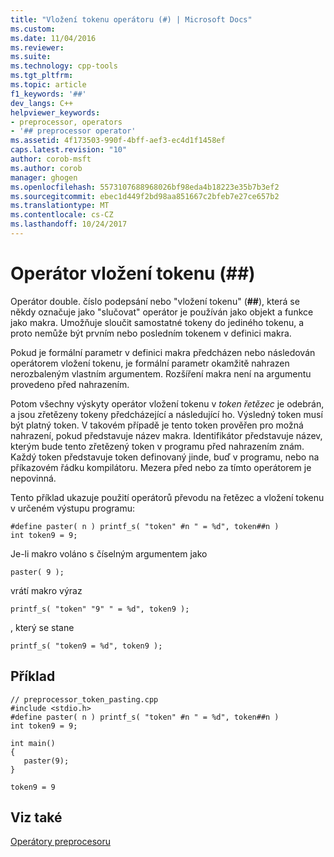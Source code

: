 ```yaml
---
title: "Vložení tokenu operátoru (#) | Microsoft Docs"
ms.custom: 
ms.date: 11/04/2016
ms.reviewer: 
ms.suite: 
ms.technology: cpp-tools
ms.tgt_pltfrm: 
ms.topic: article
f1_keywords: '##'
dev_langs: C++
helpviewer_keywords:
- preprocessor, operators
- '## preprocessor operator'
ms.assetid: 4f173503-990f-4bff-aef3-ec4d1f1458ef
caps.latest.revision: "10"
author: corob-msft
ms.author: corob
manager: ghogen
ms.openlocfilehash: 5573107688968026bf98eda4b18223e35b7b3ef2
ms.sourcegitcommit: ebec1d449f2bd98aa851667c2bfeb7e27ce657b2
ms.translationtype: MT
ms.contentlocale: cs-CZ
ms.lasthandoff: 10/24/2017
---
```

# <a name="token-pasting-operator-"></a>Operátor vložení tokenu (##)
Operátor double. číslo podepsání nebo "vložení tokenu" (**##**), která se někdy označuje jako "slučovat" operátor je používán jako objekt a funkce jako makra. Umožňuje sloučit samostatné tokeny do jediného tokenu, a proto nemůže být prvním nebo posledním tokenem v definici makra.  
  
 Pokud je formální parametr v definici makra předcházen nebo následován operátorem vložení tokenu, je formální parametr okamžitě nahrazen nerozbaleným vlastním argumentem. Rozšíření makra není na argumentu provedeno před nahrazením.  
  
 Potom všechny výskyty operátor vložení tokenu v *token řetězec* je odebrán, a jsou zřetězeny tokeny předcházející a následující ho. Výsledný token musí být platný token. V takovém případě je tento token prověřen pro možná nahrazení, pokud představuje název makra. Identifikátor představuje název, kterým bude tento zřetězený token v programu před nahrazením znám. Každý token představuje token definovaný jinde, buď v programu, nebo na příkazovém řádku kompilátoru. Mezera před nebo za tímto operátorem je nepovinná.  
  
 Tento příklad ukazuje použití operátorů převodu na řetězec a vložení tokenu v určeném výstupu programu:  
  
```  
#define paster( n ) printf_s( "token" #n " = %d", token##n )  
int token9 = 9;  
```  
  
 Je-li makro voláno s číselným argumentem jako  
  
```  
paster( 9 );  
```  
  
 vrátí makro výraz  
  
```  
printf_s( "token" "9" " = %d", token9 );  
```  
  
 , který se stane  
  
```  
printf_s( "token9 = %d", token9 );  
```  
  
## <a name="example"></a>Příklad  
  
```  
// preprocessor_token_pasting.cpp  
#include <stdio.h>  
#define paster( n ) printf_s( "token" #n " = %d", token##n )  
int token9 = 9;  
  
int main()  
{  
   paster(9);  
}  
```  
  
```Output  
token9 = 9  
```  
  
## <a name="see-also"></a>Viz také  
 [Operátory preprocesoru](../preprocessor/preprocessor-operators.md)
